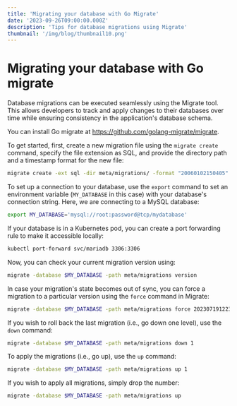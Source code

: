 ```yaml
---
title: 'Migrating your database with Go Migrate'
date: '2023-09-26T09:00:00.000Z'
description: 'Tips for database migrations using Migrate'
thumbnail: '/img/blog/thumbnail10.png'
---
```


# Migrating your database with Go migrate

Database migrations can be executed seamlessly using the Migrate tool. This allows developers to track and apply changes to their databases over time while ensuring consistency in the application's database schema.

You can install Go migrate at https://github.com/golang-migrate/migrate.

To get started, first, create a new migration file using the `migrate create` command, specify the file extension as SQL, and provide the directory path and a timestamp format for the new file:

```bash
migrate create -ext sql -dir meta/migrations/ -format "20060102150405"
```

To set up a connection to your database, use the `export` command to set an environment variable (`MY_DATABASE` in this case) with your database's connection string. Here, we are connecting to a MySQL database:

```bash
export MY_DATABASE='mysql://root:password@tcp/mydatabase'
```

If your database is in a Kubernetes pod, you can create a port forwarding rule to make it accessible locally:

```bash
kubectl port-forward svc/mariadb 3306:3306
```

Now, you can check your current migration version using:

```bash
migrate -database $MY_DATABASE -path meta/migrations version
```

In case your migration's state becomes out of sync, you can force a migration to a particular version using the `force` command in Migrate:

```bash
migrate -database $MY_DATABASE -path meta/migrations force 20230719122330
```

If you wish to roll back the last migration (i.e., go down one level), use the `down` command:

```bash
migrate -database $MY_DATABASE -path meta/migrations down 1
```

To apply the migrations (i.e., go up), use the `up` command:

```bash
migrate -database $MY_DATABASE -path meta/migrations up 1
```

If you wish to apply all migrations, simply drop the number: 

```bash
migrate -database $MY_DATABASE -path meta/migrations up
```

